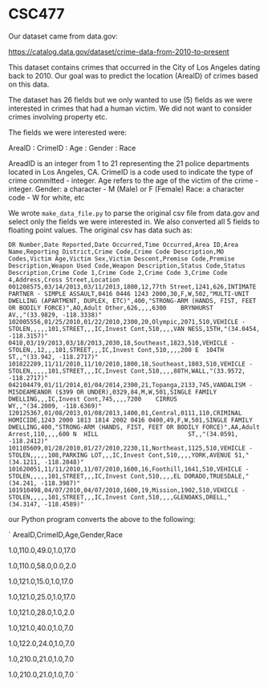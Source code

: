 # CSC477 

Our dataset came from data.gov:

https://catalog.data.gov/dataset/crime-data-from-2010-to-present

This dataset contains crimes that occurred in the City of Los Angeles dating back to 2010.
Our goal was to predict the location (AreaID) of crimes based on this data.

The dataset has 26 fields but we only wanted to use (5) fields as we were interested in
crimes that had a human victim. We did not want to consider crimes involving property etc.

The fields we were interested were:

AreaID : CrimeID : Age : Gender : Race

AreadID is an integer from 1 to 21 representing the 21 police departments located in Los Angeles, CA.
CrimeID is a code used to indicate the type of crime committed - integer.
Age refers to the age of the victim of the crime - integer.
Gender: a character - M (Male) or F (Female)
Race: a character code - W for white, etc

We wrote `make_data_file.py` to parse the original csv file from data.gov and select only the fields we were interested in. We also converted all 5 fields to floating point values. The original csv has data such as:

`DR Number,Date Reported,Date Occurred,Time Occurred,Area ID,Area Name,Reporting District,Crime Code,Crime Code Description,MO Codes,Victim Age,Victim Sex,Victim Descent,Premise Code,Premise Description,Weapon Used Code,Weapon Description,Status Code,Status Description,Crime Code 1,Crime Code 2,Crime Code 3,Crime Code 4,Address,Cross Street,Location 
001208575,03/14/2013,03/11/2013,1800,12,77th Street,1241,626,INTIMATE PARTNER - SIMPLE ASSAULT,0416 0446 1243 2000,30,F,W,502,"MULTI-UNIT DWELLING (APARTMENT, DUPLEX, ETC)",400,"STRONG-ARM (HANDS, FIST, FEET OR BODILY FORCE)",AO,Adult Other,626,,,,6300    BRYNHURST                    AV,,"(33.9829, -118.3338)"
102005556,01/25/2010,01/22/2010,2300,20,Olympic,2071,510,VEHICLE - STOLEN,,,,,101,STREET,,,IC,Invest Cont,510,,,,VAN NESS,15TH,"(34.0454, -118.3157)"
0418,03/19/2013,03/18/2013,2030,18,Southeast,1823,510,VEHICLE - STOLEN,,12,,,101,STREET,,,IC,Invest Cont,510,,,,200 E  104TH                        ST,,"(33.942, -118.2717)"
101822289,11/11/2010,11/10/2010,1800,18,Southeast,1803,510,VEHICLE - STOLEN,,,,,101,STREET,,,IC,Invest Cont,510,,,,88TH,WALL,"(33.9572, -118.2717)"
042104479,01/11/2014,01/04/2014,2300,21,Topanga,2133,745,VANDALISM - MISDEAMEANOR ($399 OR UNDER),0329,84,M,W,501,SINGLE FAMILY DWELLING,,,IC,Invest Cont,745,,,,7200    CIRRUS                       WY,,"(34.2009, -118.6369)"
120125367,01/08/2013,01/08/2013,1400,01,Central,0111,110,CRIMINAL HOMICIDE,1243 2000 1813 1814 2002 0416 0400,49,F,W,501,SINGLE FAMILY DWELLING,400,"STRONG-ARM (HANDS, FIST, FEET OR BODILY FORCE)",AA,Adult Arrest,110,,,,600 N  HILL                         ST,,"(34.0591, -118.2412)"
101105609,01/28/2010,01/27/2010,2230,11,Northeast,1125,510,VEHICLE - STOLEN,,,,,108,PARKING LOT,,,IC,Invest Cont,510,,,,YORK,AVENUE 51,"(34.1211, -118.2048)"
101620051,11/11/2010,11/07/2010,1600,16,Foothill,1641,510,VEHICLE - STOLEN,,,,,101,STREET,,,IC,Invest Cont,510,,,,EL DORADO,TRUESDALE,"(34.241, -118.3987)"
101910498,04/07/2010,04/07/2010,1600,19,Mission,1902,510,VEHICLE - STOLEN,,,,,101,STREET,,,IC,Invest Cont,510,,,,GLENOAKS,DRELL,"(34.3147, -118.4589)"`

our Python program converts the above to the following:

`
AreaID,CrimeID,Age,Gender,Race

1.0,110.0,49.0,1.0,17.0

1.0,110.0,58.0,0.0,2.0

1.0,121.0,15.0,1.0,17.0

1.0,121.0,25.0,1.0,17.0

1.0,121.0,28.0,1.0,2.0

1.0,121.0,40.0,1.0,7.0

1.0,122.0,24.0,1.0,7.0

1.0,210.0,21.0,1.0,7.0

1.0,210.0,21.0,1.0,7.0
`
